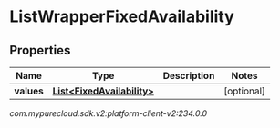 # ListWrapperFixedAvailability


## Properties

| Name | Type | Description | Notes |
| ------------ | ------------- | ------------- | ------------- |
| **values** | [**List&lt;FixedAvailability&gt;**](FixedAvailability) |  |  [optional] |




_com.mypurecloud.sdk.v2:platform-client-v2:234.0.0_
